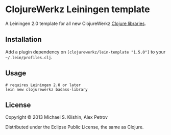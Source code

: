 # ClojureWerkz Leiningen template

A Leiningen 2.0 template for all new ClojureWerkz [Clojure libraries](http://clojurewerkz.org).


## Installation

Add a plugin dependency on `[clojurewerkz/lein-template "1.5.0"]` to your `~/.lein/profiles.clj`.


## Usage

    # requires Leiningen 2.0 or later
    lein new clojurewerkz badass-library


## License

Copyright © 2013 Michael S. Klishin, Alex Petrov

Distributed under the Eclipse Public License, the same as Clojure.
